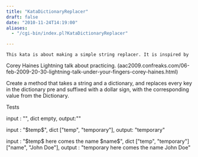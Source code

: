 ```yaml
---
title: "KataDictionaryReplacer"
draft: false
date: "2010-11-24T14:19:00"
aliases:
  - "/cgi-bin/index.pl?KataDictionaryReplacer"

---
```

    This kata is about making a simple string replacer. It is inspired by
Corey Haines Lightning talk about practicing.
(aac2009.confreaks.com/06-feb-2009-20-30-lightning-talk-under-your-fingers-corey-haines.html)

Create a method that takes a string and a dictionary, and replaces every
key in the dictionary pre and suffixed with a dollar sign, with the
corresponding value from the Dictionary.

Tests

input : "", dict empty, output:""

input : "\$temp\$", dict \["temp", "temporary"\], output: "temporary"

input : "\$temp\$ here comes the name \$name\$", dict \["temp",
"temporary"\] \["name", "John Doe"\], output : "temporary here comes the
name John Doe"


